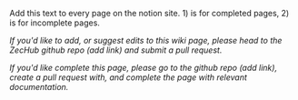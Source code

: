 Add this text to every page on the notion site. 1) is for completed pages, 2) is for incomplete pages.

*If you'd like to add, or suggest edits to this wiki page, please head to the ZecHub github repo (add link) and submit a pull request.*

*If you'd like complete this page, please go to the github repo (add link), create a pull request with, and complete the page with relevant documentation.*
